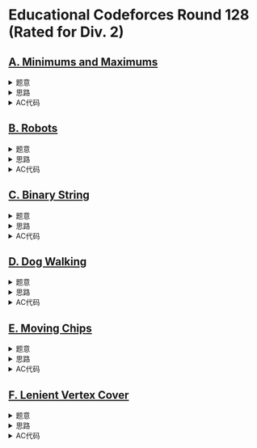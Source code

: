 # Educational Codeforces Round 128 (Rated for Div. 2)

## [A. Minimums and Maximums](https://codeforces.com/contest/1680/problem/A)

<details>
<summary>题意</summary>

问同时满足下列条件的最小数组长度：
- 至少有$l_1$个，至多有$r_1$个元素等于最小值
- 至少有$l_2$个，至多有$r_2$个元素等于最大值

</details>

<details>
<summary>思路</summary>

首先肯定是只包含最小值和最大值数组长度会更小。

然后就是如果最小值和最大值相等的情况，这种情况下要么$l_1 \le l_2 \le r_1$答案为$l_2$或者$l_2 \le l_1 \le r_2$答案为$l_1$。

剩余情况就都是有$l_1$个较小值和$l_2$个较大值，答案为$l_1 + l_2$。

</details>

<details>
<summary>AC代码</summary>

```cpp
// Problem: A. Minimums and Maximums
// Contest: Codeforces - Educational Codeforces Round 128 (Rated for Div. 2)
// URL: https://codeforces.com/contest/1680/problem/A
// Memory Limit: 512 MB
// Time Limit: 2000 ms
//
// Powered by CP Editor (https://cpeditor.org)

#include <bits/stdc++.h>

#define CPPIO \
  std::ios::sync_with_stdio(false), std::cin.tie(0), std::cout.tie(0);
#ifdef BACKLIGHT
#include "debug.h"
#else
#define logd(...) ;
#endif

using i64 = int64_t;
using u64 = uint64_t;

void solve_case(int Case);

int main() {
  CPPIO;
  int T = 1;
  std::cin >> T;
  for (int t = 1; t <= T; ++t) {
    solve_case(t);
  }
  return 0;
}

void solve_case(int Case) {
  int l1, r1, l2, r2;
  std::cin >> l1 >> r1 >> l2 >> r2;
  if (l1 <= l2) {
    if (l2 <= r1)
      std::cout << l2 << "\n";
    else
      std::cout << l1 + l2 << "\n";
  } else if (l1 > l2) {
    if (l1 <= r2)
      std::cout << l1 << "\n";
    else
      std::cout << l1 + l2 << "\n";
  }
}
```

</details>


## [B. Robots](https://codeforces.com/contest/1680/problem/B)

<details>
<summary>题意</summary>

给一个矩阵，里面的格子要么是空的，要么是机器人。

你可以给机器人下指令，让**所有**机器人**同时**向上下左右4个方向的其中一个移动一个格子，所有机器人的移动方向**相同**。

不可以让任何机器人出界，问是否存在一个指令序列使得有机器人位于最左上角的格子。

</details>

<details>
<summary>思路</summary>

观察可得：有解当且仅当最靠左的机器人和最靠上的机器人是同一个机器人。

</details>

<details>
<summary>AC代码</summary>

```cpp
// Problem: B. Robots
// Contest: Codeforces - Educational Codeforces Round 128 (Rated for Div. 2)
// URL: https://codeforces.com/contest/1680/problem/B
// Memory Limit: 512 MB
// Time Limit: 2000 ms
//
// Powered by CP Editor (https://cpeditor.org)

#include <bits/stdc++.h>

#define CPPIO \
  std::ios::sync_with_stdio(false), std::cin.tie(0), std::cout.tie(0);
#ifdef BACKLIGHT
#include "debug.h"
#else
#define logd(...) ;
#endif

using i64 = int64_t;
using u64 = uint64_t;

void solve_case(int Case);

int main() {
  CPPIO;
  int T = 1;
  std::cin >> T;
  for (int t = 1; t <= T; ++t) {
    solve_case(t);
  }
  return 0;
}

void solve_case(int Case) {
  int n, m;
  std::cin >> n >> m;

  std::vector<std::string> s(n);
  for (int i = 0; i < n; ++i)
    std::cin >> s[i];

  int x1 = -1, y1 = -1;
  for (int i = 0; i < n; ++i) {
    for (int j = 0; j < m; ++j) {
      if (x1 == -1 && s[i][j] == 'R') {
        x1 = i, y1 = j;
      }
    }
  }

  int x2 = -1, y2 = -1;
  for (int j = 0; j < m; ++j) {
    for (int i = 0; i < n; ++i) {
      if (x2 == -1 && s[i][j] == 'R') {
        x2 = i, y2 = j;
      }
    }
  }

  std::cout << ((x1 == x2 && y1 == y2) ? "YES" : "NO") << "\n";
}
```

</details>

## [C. Binary String](https://codeforces.com/contest/1680/problem/C)

<details>
<summary>题意</summary>

给你一个只包含$0$或者$1$的字符串，可以从开头和结尾删除任意长度的字符，要求使得代价最小。

代价等于下面两个值中的最大值：
1. 留下的$0$的个数。
2. 删去的$1$的个数。

其中字符串长度至多为$2 \times 10^5$。

</details>

<details>
<summary>思路</summary>

二分+双指针。

二分答案，假设为$mid$，那么通过双指针去维护一个区间使得区间内$0$的个数不超过$mid$。

对于双指针维护的有效区间$[l, r]$，假设保留$[l, r]$，那么此时的代价通过前缀和很容易就能算，如果代价小于等于$mid$那就说明当前二分的答案可行。

</details>

<details>
<summary>AC代码</summary>

```cpp
// Problem: C. Binary String
// Contest: Codeforces - Educational Codeforces Round 128 (Rated for Div. 2)
// URL: https://codeforces.com/contest/1680/problem/C
// Memory Limit: 512 MB
// Time Limit: 2000 ms
//
// Powered by CP Editor (https://cpeditor.org)

#include <bits/stdc++.h>

#define CPPIO \
  std::ios::sync_with_stdio(false), std::cin.tie(0), std::cout.tie(0);
#ifdef BACKLIGHT
#include "debug.h"
#else
#define logd(...) ;
#endif

using i64 = int64_t;
using u64 = uint64_t;

void solve_case(int Case);

int main() {
  CPPIO;
  int T = 1;
  std::cin >> T;
  for (int t = 1; t <= T; ++t) {
    solve_case(t);
  }
  return 0;
}

void solve_case(int Case) {
  std::string s;
  std::cin >> s;
  logd(s);

  int n = s.size();
  std::vector<int> a(n + 1);
  for (int i = 1; i <= n; ++i)
    a[i] = s[i - 1] - '0';
  logd(a);

  std::vector<int> b0(n + 1);
  for (int i = 1; i <= n; ++i)
    b0[i] = b0[i - 1] + (a[i] == 0);

  std::vector<int> b1(n + 1);
  for (int i = 1; i <= n; ++i)
    b1[i] = b1[i - 1] + (a[i] == 1);

  // if (b1[n] == 0 || b1[1] == 0) {
  // std::cout << "0\n";
  // return;
  // }
  //
  auto check = [&](int k) -> bool {
    if (b0[n] <= k)
      return true;
    if (b1[n] <= k)
      return true;
    int l = 1, r = 0;
    int c[2] = {0, 0};
    while (r + 1 <= n) {
      r = r + 1;
      ++c[a[r]];

      while (l <= r && c[0] > k) {
        --c[a[l]];
        l = l + 1;
      }
      if (l <= r) {
        int cost = std::max(b0[r] - b0[l - 1], b1[n] - (b1[r] - b1[l - 1]));
        logd(l, r, cost);
        if (cost <= k)
          return true;
      }
    }
    return false;
  };

  int l = 0, r = n, mid, ans = n + 1;
  while (l <= r) {
    mid = (l + r) >> 1;
    logd(mid);
    if (check(mid))
      r = mid - 1, ans = mid;
    else
      l = mid + 1;
  }
  logd(ans);
  std::cout << ans << "\n";
}
```

</details>



## [D. Dog Walking](https://codeforces.com/contest/1680/problem/D)

<details>
<summary>题意</summary>

给你一个长度为$n$的数组$a$，你可以将$a_i = 0$的地方替换成$[-k, k]$之间的任意整数。

要求最后$\sum_{i = 1}^{n} a_i = 0$，问能够达到的最大的$\max_j \sum_{i = 1}^{j} a_i$

其中，$1 \le n \le 3000, -10^9 \le a_i \le 10^9, 1 \le k \le 10^9$。

</details>

<details>
<summary>思路</summary>

在整个过程中所能达到的，最靠左的点为$l$，最靠右的点为$r$，那么答案即为$r - l + 1$。

对于一段操作序列，假设从$0$开始，这个过程中能走到最靠左的点和能走到最靠右的点是容易维护的，且中间任意点都是可达的。由于$n$至多只有$3000$，所以所有连续子序列的对应的端点是可以求的。

然后肯定要尽量避免左右横跳，所以向左和向右其中一个操作肯定是连续的。所以，对于$a_i = 0$的位置，可以将其分为3个连续的部分：
1. 向右（左）走。
2. 向左（右）走。
3. 再向右（左）走。

枚举步骤2对应的区间，然后枚举这个区间向左还是向右一共两种情况，算出收益，再取最大值即可。

</details>

<details>
<summary>AC代码</summary>

```cpp
// Problem: D. Dog Walking
// Contest: Codeforces - Educational Codeforces Round 128 (Rated for Div. 2)
// URL: https://codeforces.com/contest/1680/problem/D
// Memory Limit: 256 MB
// Time Limit: 4000 ms
//
// Powered by CP Editor (https://cpeditor.org)

#include <bits/stdc++.h>

#define CPPIO \
  std::ios::sync_with_stdio(false), std::cin.tie(0), std::cout.tie(0);
#ifdef BACKLIGHT
#include "debug.h"
#else
#define logd(...) ;
#endif

using i64 = int64_t;
using u64 = uint64_t;

void solve_case(int Case);

int main() {
  CPPIO;
  int T = 1;
  // std::cin >> T;
  for (int t = 1; t <= T; ++t) {
    solve_case(t);
  }
  return 0;
}

void solve_case(int Case) {
  int n, k;
  std::cin >> n >> k;

  std::vector<int> a(n + 2);
  for (int i = 1; i <= n; ++i)
    std::cin >> a[i];

  using range = std::pair<i64, i64>;
  auto add = [&k](const range& r, int a) {
    if (a == 0)
      return range(r.first - k, r.second + k);
    return range(r.first + a, r.second + a);
  };

  auto dis = [](i64 x) { return x < 0 ? -x + 1 : x + 1; };

  std::vector<range> prev(n + 2);
  for (int i = 1; i <= n; ++i) {
    prev[i] = add(prev[i - 1], a[i]);
  }
  std::vector<range> suff(n + 2);
  for (int i = 1; i <= n; ++i) {
    for (int j = i; j <= n; ++j) {
      suff[i] = add(suff[i], a[j]);
    }
  }
  if (prev[n].first > 0 || prev[n].second < 0) {
    std::cout << "-1\n";
    return;
  }

  i64 ans = 0;
  for (int i = 1; i <= n; ++i) {
    range c;
    for (int j = i; j <= n; ++j) {
      c = add(c, a[j]);

      i64 l = std::max(-prev[i - 1].second - suff[j + 1].second, c.first);
      i64 r = std::min(-prev[i - 1].first - suff[j + 1].first, c.second);
      logd(c, l, r);
      if (l <= r) {
        ans = std::max({ans, dis(l), dis(r)});
      }
    }
  }
  std::cout << ans << "\n";
}
```

</details>

## [E. Moving Chips](https://codeforces.com/contest/1680/problem/E)

<details>
<summary>题意</summary>

给你一个$2$行$n$列的矩阵，每个格子要么是空的，要么装了一根薯条。

你每次可以选择一根薯条，然后让他向上下左右4个方向之一移动一个格子，不能出界。如果进入到一个装有薯条的格子，那么原本在目标格子中的那根薯条消失。

问使得最后只剩一根薯条的最小操作次数。

</details>

<details>
<summary>思路</summary>

DP。

首先，假设最靠左的薯条位于$l$列，最靠右的薯条位于$r$列。

观察可得：对于每一根薯条，如果它向左移动了就不可能再向右移动，反过来也一样。

由此，假设最后位于$(i, 0)$，那么就可以将$i$列以及左侧的点都移动到$(i, 0)$或者$(i, 1)$，再将右侧的点都移动到$(i + 1, 0)$或者$(i + 1, 1)$，然后再合并两个点。

然后就可以DP计算两个方向的最小代价，然后再通过上述否那根法合并得到答案。转移方程感觉挺直观的就不写了。

**注**：可以证明所有薯条只向右移动的答案也是最优的，可以只算一个方向，然后省去另一个方向和合并的代码。

</details>

<details>
<summary>AC代码</summary>

```cpp
// Problem: E. Moving Chips
// Contest: Codeforces - Educational Codeforces Round 128 (Rated for Div. 2)
// URL: https://codeforces.com/contest/1680/problem/E
// Memory Limit: 256 MB
// Time Limit: 2000 ms
//
// Powered by CP Editor (https://cpeditor.org)

#include <bits/stdc++.h>

#define CPPIO \
  std::ios::sync_with_stdio(false), std::cin.tie(0), std::cout.tie(0);
#ifdef BACKLIGHT
#include "debug.h"
#else
#define logd(...) ;
#endif

using i64 = int64_t;
using u64 = uint64_t;

void solve_case(int Case);

int main() {
  CPPIO;
  int T = 1;
  std::cin >> T;
  for (int t = 1; t <= T; ++t) {
    solve_case(t);
  }
  return 0;
}

void solve_case(int Case) {
  int n;
  std::cin >> n;

  std::string s[2];
  std::cin >> s[0];
  std::cin >> s[1];
  logd(n);

  std::vector<std::vector<int>> a(n + 2, std::vector<int>(2));
  int l = n + 1, r = 0;
  for (int i = 1; i <= n; ++i) {
    a[i][0] = (s[0][i - 1] == '*');
    a[i][1] = (s[1][i - 1] == '*');
    if (a[i][0] || a[i][1]) {
      l = std::min(l, i);
      r = std::max(r, i);
    }
  }

  std::vector<std::vector<int>> prev(n + 1, std::vector<int>(2));
  if (a[l][0] && a[l][1]) {
    prev[l][0] = 1;
    prev[l][1] = 1;
  } else if (a[l][0]) {
    prev[l][0] = 0;
    prev[l][1] = 0x3f3f3f3f;
  } else if (a[l][1]) {
    prev[l][0] = 0x3f3f3f3f;
    prev[l][1] = 0;
  }
  for (int i = l + 1; i <= r; ++i) {
    prev[i][0] = std::min(prev[i - 1][0] + 1 + a[i][1], prev[i - 1][1] + 2);
    prev[i][1] = std::min(prev[i - 1][1] + 1 + a[i][0], prev[i - 1][0] + 2);
  }

  std::vector<std::vector<int>> suff(n + 1, std::vector<int>(2));
  if (a[r][0] && a[r][1]) {
    suff[r][0] = 1;
    suff[r][1] = 1;
  } else if (a[r][0]) {
    suff[r][0] = 0;
    suff[r][1] = 0x3f3f3f3f;
  } else if (a[r][1]) {
    suff[r][0] = 0x3f3f3f3f;
    suff[r][1] = 0;
  }
  for (int i = r - 1; i >= l; --i) {
    suff[i][0] = std::min(suff[i + 1][0] + 1 + a[i][1], suff[i + 1][1] + 2);
    suff[i][1] = std::min(suff[i + 1][1] + 1 + a[i][0], suff[i + 1][0] + 2);
  }

  int ans = std::min({prev[r][0], prev[r][1], suff[l][0], suff[l][1]});
  for (int i = l + 1; i <= r - 1; ++i) {
    ans = std::min(
        {ans, prev[i][0] + suff[i + 1][0] + 1, prev[i][0] + suff[i + 1][1] + 2,
         prev[i][1] + suff[i + 1][0] + 2, prev[i][1] + suff[i + 1][1] + 1});
  }

  std::cout << ans << "\n";
}
```

</details>

## [F. Lenient Vertex Cover](https://codeforces.com/contest/1680/problem/F)

<details>
<summary>题意</summary>

给一个简单无向图，求一个**宽松**点覆盖。  

点覆盖：一个点的集合使得所有边至少有一个端点在集合中。

宽松点覆盖：至多有1条边它的两个端点都在集合中的点覆盖。

</details>

<details>
<summary>思路</summary>

考虑一个**严格**点覆盖：所有边都是只有一个端点都在集合中的点覆盖。

观察可得：偶环是严格点覆盖，奇环不是严格点覆盖。

所以一张有严格点覆盖的图不能有奇环，这可以联想到二分图。

先DFS跑一边二分图染色，顺便也得到一棵DFS树和非树边集合。

定义一条好边是两个端点颜色不同，一条坏边是两个端点颜色相同。

树边都是好边，非树边可能是好边也可能是坏边。

没有坏边的图有严格点覆盖，有坏边的图没有严格点覆盖。

而题目要求的是宽松点覆盖，至多有一条边两个端点都在点覆盖中相当于可以通过至多删一条边从而达到没有坏边。

如果坏边的数量等于0，那么就可以直接输出了。

如果坏边的数量等于1，把坏边删了也可以直接输出了。

如果坏边的数量大于等于2，删除一条非树边是解决不了问题的，还会有别的坏边。所以考虑删掉一条树边，看能不能解决问题。

删掉一条树边之后，可以通过一端在子树中的非树边使图重新连通，如果这条非树边是好的，并不会有什么改变；如果这条非树边是坏的，那么为了满足二分图的条件，子树中的点需要重新染色，这个操作会使一端在子树中的非树边中的好边变成坏边，坏边变成好边。如果一端在子树中的非树边中包含所有的坏边，且恰好只包含一条好边，那么就可以搞掉所有的坏边，从而满足题目要求。

实现的时候借助树上差分可以求出一端在子树中的好非树边和坏非树边的数量，然后再判断一下就可以了。

最后输出二分图的分量之一就可以了，注意可能有一个分量不是点覆盖，原因是删除边的操作并不是真的删除，只是把这条边当成了那条两个端点都在点覆盖中的边，选择另外一个分量的话这条边的两个端点就都不在点覆盖中了。

</details>

<details>
<summary>AC代码</summary>

```cpp
// Problem: F. Lenient Vertex Cover
// Contest: Codeforces - Educational Codeforces Round 128 (Rated for Div. 2)
// URL: https://codeforces.com/contest/1680/problem/F
// Memory Limit: 512 MB
// Time Limit: 5000 ms
//
// Powered by CP Editor (https://cpeditor.org)

#include <bits/stdc++.h>

#define CPPIO \
  std::ios::sync_with_stdio(false), std::cin.tie(0), std::cout.tie(0);
#ifdef BACKLIGHT
#include "debug.h"
#else
#define logd(...) ;
#endif

using i64 = int64_t;
using u64 = uint64_t;

void solve_case(int Case);

int main() {
  CPPIO;
  int T = 1;
  std::cin >> T;
  for (int t = 1; t <= T; ++t) {
    solve_case(t);
  }
  return 0;
}

void solve_case(int Case) {
  int n, m;
  std::cin >> n >> m;

  std::vector<std::vector<int>> g(n);
  for (int i = 0; i < m; ++i) {
    int u, v;
    std::cin >> u >> v;
    --u, --v;
    g[u].push_back(v);
    g[v].push_back(u);
  }

  int cnt[2] = {0, 0};
  std::vector<std::vector<int>> sum(2, std::vector<int>(n, 0));

  int flip = 0;
  int dfs_clock = 0;
  std::vector<int> dfn(n);
  std::vector<int> c(n, -1);
  std::vector<std::vector<int>> h(n);
  std::function<void(int)> dfs_color = [&](int u) {
    dfn[u] = ++dfs_clock;
    for (int v : g[u]) {
      if (c[v] == -1) {
        c[v] = !c[u];
        h[u].push_back(v);
        dfs_color(v);
      } else if (dfn[v] < dfn[u]) {
        int type = c[u] == c[v];
        sum[type][v]--;
        sum[type][u]++;
        ++cnt[type];
        if (type == 1)
          flip = !c[u];
      }
    }
  };
  c[0] = 0;
  dfs_color(0);

  int ans = 0;

  std::function<void(int)> dfs_recolor = [&](int u) {
    logd(u);
    c[u] = !c[u];
    for (int v : h[u]) {
      dfs_recolor(v);
    }
  };

  bool finished = false;
  std::function<void(int)> dfs_ans = [&](int u) {
    for (int v : h[u]) {
      dfs_ans(v);
      if (not finished) {
        if (sum[1][v] == cnt[1] && sum[0][v] == 1) {
          logd(v);
          ans = 1;
          logd(c);
          dfs_recolor(v);
          logd(c);
          flip = !c[u];
          finished = true;
          continue;
        }
        for (int type : {0, 1})
          sum[type][u] += sum[type][v];
      }
    }
  };

  if (cnt[1] <= 1) {
    ans = 1;
  } else {
    dfs_ans(0);
  }

  if (ans == 0)
    std::cout << "NO\n";
  else {
    std::cout << "YES\n";
    for (int i = 0; i < n; ++i)
      std::cout << (c[i] ^ flip);
    std::cout << "\n";
  }
}
```

</details>